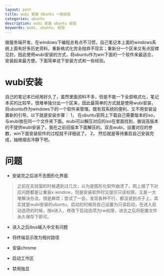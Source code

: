 ```yaml
---
layout: post
title: wubi 安装 Ubuntu 一些经验
categories: ubuntu
description: wubi 安装 ubuntu 经验
keywords: wubi, ubuntu, 经验
---
```


做服务端开发，在windows下编程总有点不习惯，自己笔记本上面的windows系统上面有好多历史资料，重新格式化完全抛弃不现实；重新分一个区来又有点捉襟见肘，因此使用wubi安装的方式，将ubuntu作为win下面的一个软件来最适合，安装起来最方便。下面简单说下安装方式和一些经验。

# wubi安装

自己的笔记本已经用好久了，虽然里面资料不多，但是不能一下全部格式化，笔记本买的比较早，很难单独分出一个区来，因此最简单的方式就是使用wubi安装，将ubuntu作为windows下的一个软件来管理。既有双系统的便利，又不用安装设置新的引导。以下就是安装步骤：
1， 在ubuntu官网上下载自己需要版本的iso，与wubi放在同一个文件夹下面。wubi可以解压对应的iso在里面找到，据说高版本的不提供wubi安装了，我在之前旧版本下面解压的。双击wubi，设置对应的参数，win下面安装软件的过程就不详细说了。
2， 然后就是等待重启自己安装完成，抽根烟去冷静下吧。

# 问题
* 安装完之后进不去图形化界面

> 之前在实验室的时候遇到过几次，以为是图形化软件崩溃了，网上搜了下对应问题都是让重装x window，但是安装软件时又提示只读权限，又是一大堆解决办法，很是麻烦；尝试了一会，发现各种不行，都没说到点子上，其实就是wubi安装的ubuntu，启动的时候将自己设置为只读启动，在进入启动选项的时候，按e进入，修改下启动选项为rw权限，进去之后将配置文件永久保存下即可。

* 进入之后ibus输入中文有问题


* 将终端显示改为相对路径

* 安装chrome

* 启动工作区

* 禁用独显
